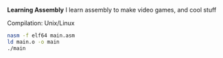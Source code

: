 __Learning Assembly__
I learn assembly to make video games, and cool stuff

Compilation: Unix/Linux
``` Bash
nasm -f elf64 main.asm
ld main.o -o main
./main
```
